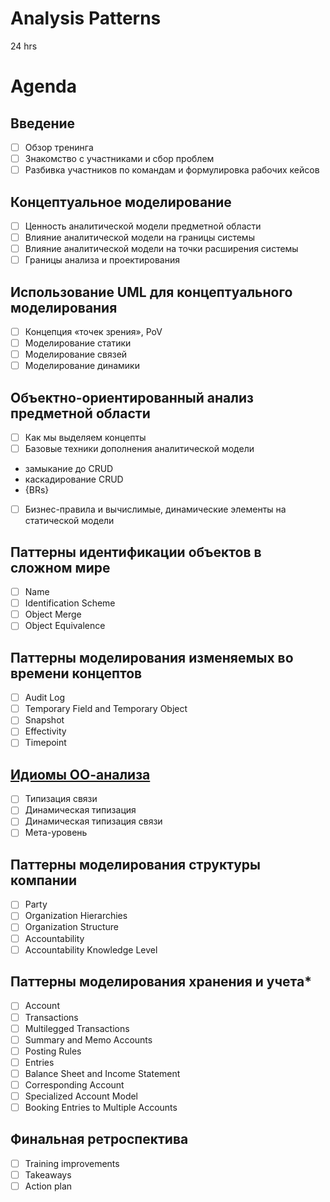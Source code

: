 Analysis Patterns
=================
24 hrs

Agenda
======

Введение
--------
- [ ] Обзор тренинга
- [ ] Знакомство с участниками и сбор проблем
- [ ] Разбивка участников по командам и формулировка рабочих кейсов

Концептуальное моделирование
----------------------------
- [ ] Ценность аналитической модели предметной области
- [ ] Влияние аналитической модели на границы системы
- [ ] Влияние аналитической модели на точки расширения системы
- [ ] Границы анализа и проектирования

Использование UML для концептуального моделирования
---------------------------------------------------
- [ ] Концепция «точек зрения», PoV
- [ ] Моделирование статики
- [ ] Моделирование связей
- [ ] Моделирование динамики

Объектно-ориентированный анализ предметной области
--------------------------------------------------
- [ ] Как мы выделяем концепты
- [ ] Базовые техники дополнения аналитической модели
- замыкание до CRUD
- каскадирование CRUD
- {BRs}
- [ ] Бизнес-правила и вычислимые, динамические элементы на статической модели

Паттерны идентификации объектов в сложном мире
----------------------------------------------
- [ ] Name
- [ ] Identification Scheme
- [ ] Object Merge
- [ ] Object Equivalencе

Паттерны моделирования изменяемых во времени концептов
------------------------------------------------------
- [ ] Audit Log
- [ ] Temporary Field and Temporary Object
- [ ] Snapshot
- [ ] Effectivity
- [ ] Timepoint

[Идиомы ОО-анализа](https://www.google.com/url?q=https://www.dropbox.com/s/rs9linv967xk6s1/%255BSkillTrek%255D%2520Type%2520Idioms%2520at%2520Domain%2520Analysis.pdf?dl%3D0&sa=D&source=docs&ust=1670213951634577&usg=AOvVaw3HpP-uBeqAubjbn5Yr30OS)
-----------------
- [ ] Типизация связи
- [ ] Динамическая типизация
- [ ] Динамическая типизация связи
- [ ] Мета-уровень

Паттерны моделирования структуры компании
-----------------------------------------
- [ ] Party
- [ ] Organization Hierarchies
- [ ] Organization Structure
- [ ] Accountability
- [ ] Accountability Knowledge Level

Паттерны моделирования хранения и учета*
---------------------------------------
- [ ] Account
- [ ] Transactions
- [ ] Multilegged Transactions
- [ ] Summary and Memo Accounts
- [ ] Posting Rules
- [ ] Entries
- [ ] Balance Sheet and Income Statement
- [ ] Corresponding Account
- [ ] Specialized Account Model
- [ ] Booking Entries to Multiple Accounts

Финальная ретроспектива
-----------------------
- [ ] Training improvements
- [ ] Takeaways
- [ ] Action plan
